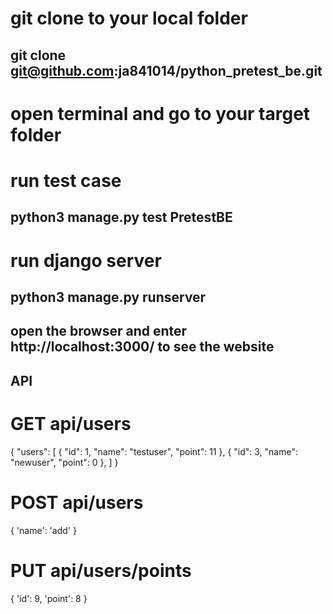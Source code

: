 # git clone to your local folder
## git clone git@github.com:ja841014/python_pretest_be.git

# open terminal and go to your target folder

# run test case
## python3 manage.py test PretestBE 

# run django server
## python3 manage.py runserver


## open the browser and enter http://localhost:3000/ to see the website

## API

# GET api/users
{
    "users": [
        {
            "id": 1,
            "name": "testuser",
            "point": 11
        },
        {
            "id": 3,
            "name": "newuser",
            "point": 0
        },
    ]
}

# POST api/users
{
    'name': 'add'
}
# PUT api/users/points
{
    'id': 9, 'point': 8
}